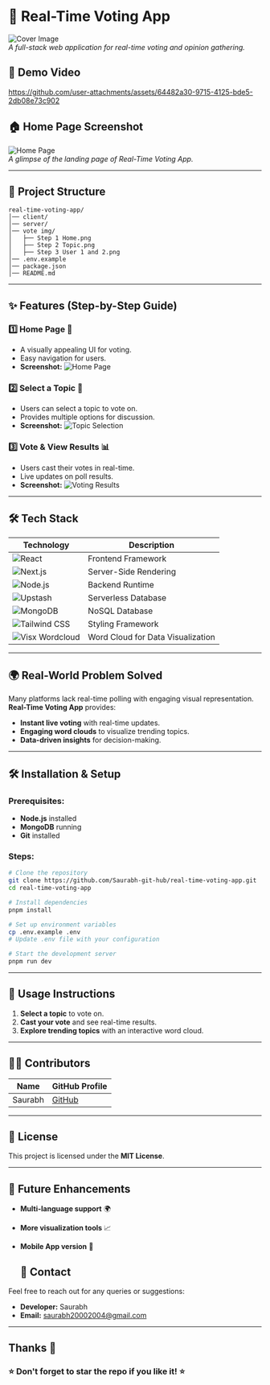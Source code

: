 # 🚀 Real-Time Voting App

![Cover Image](https://github.com/Saurabh-git-hub/real-time-voting-app/blob/main/vote%20img/Step%201%20Home.png)  
*A full-stack web application for real-time voting and opinion gathering.*

## 🎥 Demo Video
https://github.com/user-attachments/assets/64482a30-9715-4125-bde5-2db08e73c902

## 🏠 Home Page Screenshot
![Home Page](https://github.com/Saurabh-git-hub/real-time-voting-app/blob/main/vote%20img/Step%201%20Home.png)  
*A glimpse of the landing page of Real-Time Voting App.*

---

## 📁 Project Structure
```
real-time-voting-app/
│── client/
│── server/
│── vote img/
│   ├── Step 1 Home.png
│   ├── Step 2 Topic.png
│   ├── Step 3 User 1 and 2.png
│── .env.example
│── package.json
│── README.md
```

---

## ✨ Features (Step-by-Step Guide)

### 1️⃣ Home Page 🏡
- A visually appealing UI for voting.
- Easy navigation for users.
- **Screenshot:** ![Home Page](https://github.com/Saurabh-git-hub/real-time-voting-app/blob/main/vote%20img/Step%201%20Home.png)

### 2️⃣ Select a Topic 📌
- Users can select a topic to vote on.
- Provides multiple options for discussion.
- **Screenshot:** ![Topic Selection](https://github.com/Saurabh-git-hub/real-time-voting-app/blob/main/vote%20img/Step%202%20Topic.png)

### 3️⃣ Vote & View Results 📊
- Users cast their votes in real-time.
- Live updates on poll results.
- **Screenshot:** ![Voting Results](https://github.com/Saurabh-git-hub/real-time-voting-app/blob/main/vote%20img/Step%203%20User%201%20and%202.png)

---

## 🛠 Tech Stack

| Technology | Description |
|------------|------------|
| ![React](https://img.shields.io/badge/-React-61DAFB?style=flat&logo=react&logoColor=white) | Frontend Framework |
| ![Next.js](https://img.shields.io/badge/-Next.js-000000?style=flat&logo=nextdotjs) | Server-Side Rendering |
| ![Node.js](https://img.shields.io/badge/-Node.js-339933?style=flat&logo=node.js&logoColor=white) | Backend Runtime |
| ![Upstash](https://img.shields.io/badge/-Upstash-4CAF50?style=flat&logo=upstash&logoColor=white) | Serverless Database |
| ![MongoDB](https://img.shields.io/badge/-MongoDB-47A248?style=flat&logo=mongodb&logoColor=white) | NoSQL Database |
| ![Tailwind CSS](https://img.shields.io/badge/-Tailwind_CSS-38B2AC?style=flat&logo=tailwind-css&logoColor=white) | Styling Framework |
| ![Visx Wordcloud](https://img.shields.io/badge/-Visx%20Wordcloud-FF4500?style=flat&logo=airbnb) | Word Cloud for Data Visualization |

---

## 🌍 Real-World Problem Solved

Many platforms lack real-time polling with engaging visual representation. **Real-Time Voting App** provides:
- **Instant live voting** with real-time updates.
- **Engaging word clouds** to visualize trending topics.
- **Data-driven insights** for decision-making.

---

## 🛠 Installation & Setup

### Prerequisites:
- **Node.js** installed
- **MongoDB** running
- **Git** installed

### Steps:
```bash
# Clone the repository
git clone https://github.com/Saurabh-git-hub/real-time-voting-app.git
cd real-time-voting-app

# Install dependencies
pnpm install

# Set up environment variables
cp .env.example .env
# Update .env file with your configuration

# Start the development server
pnpm run dev
```

---

## 🔧 Usage Instructions
1. **Select a topic** to vote on.
2. **Cast your vote** and see real-time results.
4. **Explore trending topics** with an interactive word cloud.

---

## 👨‍💻 Contributors

| Name | GitHub Profile |
|------|--------------|
| Saurabh | [GitHub](https://github.com/Saurabh-git-hub) |

---

## 📜 License
This project is licensed under the **MIT License**.

---

## 🚀 Future Enhancements
- **Multi-language support** 🌍
- **More visualization tools** 📈
- **Mobile App version** 📱

  ## 📧 **Contact**  

Feel free to reach out for any queries or suggestions:  
- **Developer:** Saurabh  
- **Email:** saurabh20002004@gmail.com  

---
Thanks 🙂
---

### ⭐ Don't forget to **star** the repo if you like it! ⭐
